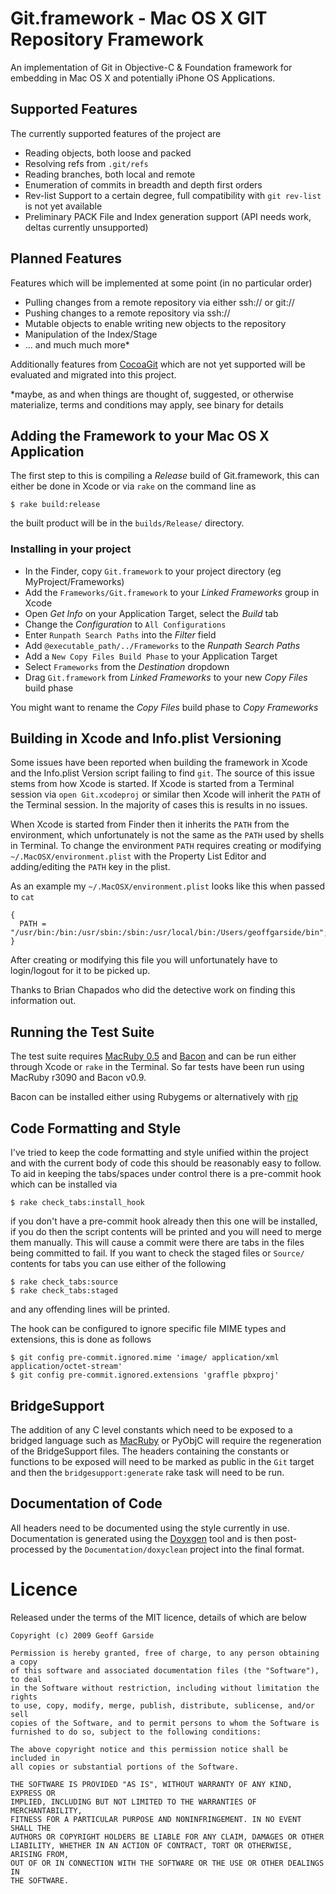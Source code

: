 Git.framework - Mac OS X GIT Repository Framework
===================================================
An implementation of Git in Objective-C & Foundation framework for embedding in Mac OS X and potentially iPhone OS Applications.

Supported Features
-------------------
The currently supported features of the project are

  * Reading objects, both loose and packed
  * Resolving refs from `.git/refs`
  * Reading branches, both local and remote
  * Enumeration of commits in breadth and depth first orders
  * Rev-list Support to a certain degree, full compatibility with `git rev-list` is not yet available
  * Preliminary PACK File and Index generation support (API needs work, deltas currently unsupported)

Planned Features
-----------------
Features which will be implemented at some point (in no particular order)

  * Pulling changes from a remote repository via either ssh:// or git://
  * Pushing changes to a remote repository via ssh://
  * Mutable objects to enable writing new objects to the repository
  * Manipulation of the Index/Stage
  * ... and much much more\*

Additionally features from [CocoaGit][cocoagit] which are not yet supported will be evaluated and migrated into this project.

\*maybe, as and when things are thought of, suggested, or otherwise materialize, terms and conditions may apply, see binary for details

Adding the Framework to your Mac OS X Application
--------------------------------------------------
The first step to this is compiling a *Release* build of Git.framework, this can either be done in Xcode or via `rake` on the command line as

    $ rake build:release

the built product will be in the `builds/Release/` directory.

### Installing in your project
  * In the Finder, copy `Git.framework` to your project directory (eg MyProject/Frameworks)
  * Add the `Frameworks/Git.framework` to your *Linked Frameworks* group in Xcode
  * Open *Get Info* on your Application Target, select the *Build* tab
  * Change the *Configuration* to `All Configurations`
  * Enter `Runpath Search Paths` into the *Filter* field
  * Add `@executable_path/../Frameworks` to the *Runpath Search Paths*
  * Add a `New Copy Files Build Phase` to your Application Target
  * Select `Frameworks` from the *Destination* dropdown
  * Drag `Git.framework` from *Linked Frameworks* to your new *Copy Files* build phase

You might want to rename the *Copy Files* build phase to *Copy Frameworks*

Building in Xcode and Info.plist Versioning
--------------------------------------------
Some issues have been reported when building the framework in Xcode and the Info.plist Version script failing to find `git`. The source of this issue stems from how Xcode is started. If Xcode is started from a Terminal session via `open Git.xcodeproj` or similar then Xcode will inherit the `PATH` of the Terminal session. In the majority of cases this is results in no issues.

When Xcode is started from Finder then it inherits the `PATH` from the environment, which unfortunately is not the same as the `PATH` used by shells in Terminal. To change the environment `PATH` requires creating or modifying `~/.MacOSX/environment.plist` with the Property List Editor and adding/editing the `PATH` key in the plist.

As an example my `~/.MacOSX/environment.plist` looks like this when passed to `cat`

    {
      PATH = "/usr/bin:/bin:/usr/sbin:/sbin:/usr/local/bin:/Users/geoffgarside/bin";
    }

After creating or modifying this file you will unfortunately have to login/logout for it to be picked up.

Thanks to Brian Chapados who did the detective work on finding this information out.

Running the Test Suite
-----------------------
The test suite requires [MacRuby 0.5][macruby] and [Bacon][bacon] and can be run either through Xcode or `rake` in the Terminal. So far tests have been run using MacRuby r3090 and Bacon v0.9.

Bacon can be installed either using Rubygems or alternatively with [rip][rip]

Code Formatting and Style
--------------------------
I've tried to keep the code formatting and style unified within the project and with the current body of code this should be reasonably easy to follow. To aid in keeping the tabs/spaces under control there is a pre-commit hook which can be installed via

    $ rake check_tabs:install_hook

if you don't have a pre-commit hook already then this one will be installed, if you do then the script contents will be printed and you will need to merge them manually. This will cause a commit were there are tabs in the files being committed to fail. If you want to check the staged files or `Source/` contents for tabs you can use either of the following

    $ rake check_tabs:source
    $ rake check_tabs:staged

and any offending lines will be printed.

The hook can be configured to ignore specific file MIME types and extensions, this is done as follows

    $ git config pre-commit.ignored.mime 'image/ application/xml application/octet-stream'
    $ git config pre-commit.ignored.extensions 'graffle pbxproj'

BridgeSupport
--------------
The addition of any C level constants which need to be exposed to a bridged language such as [MacRuby][macruby] or PyObjC will require the regeneration of the BridgeSupport files. The headers containing the constants or functions to be exposed will need to be marked as public in the `Git` target and then the `bridgesupport:generate` rake task will need to be run.

Documentation of Code
----------------------
All headers need to be documented using the style currently in use. Documentation is generated using the [Doyxgen][doxygen] tool and is then post-processed by the `Documentation/doxyclean` project into the final format.

Licence
========
Released under the terms of the MIT licence, details of which are below

    Copyright (c) 2009 Geoff Garside

    Permission is hereby granted, free of charge, to any person obtaining a copy
    of this software and associated documentation files (the "Software"), to deal
    in the Software without restriction, including without limitation the rights
    to use, copy, modify, merge, publish, distribute, sublicense, and/or sell
    copies of the Software, and to permit persons to whom the Software is
    furnished to do so, subject to the following conditions:

    The above copyright notice and this permission notice shall be included in
    all copies or substantial portions of the Software.

    THE SOFTWARE IS PROVIDED "AS IS", WITHOUT WARRANTY OF ANY KIND, EXPRESS OR
    IMPLIED, INCLUDING BUT NOT LIMITED TO THE WARRANTIES OF MERCHANTABILITY,
    FITNESS FOR A PARTICULAR PURPOSE AND NONINFRINGEMENT. IN NO EVENT SHALL THE
    AUTHORS OR COPYRIGHT HOLDERS BE LIABLE FOR ANY CLAIM, DAMAGES OR OTHER
    LIABILITY, WHETHER IN AN ACTION OF CONTRACT, TORT OR OTHERWISE, ARISING FROM,
    OUT OF OR IN CONNECTION WITH THE SOFTWARE OR THE USE OR OTHER DEALINGS IN
    THE SOFTWARE.


[cocoagit]: http://github.com/geoffgarside/cocoagit
[macruby]: http://macruby.org/
[bacon]: http://rubyforge.org/projects/test-spec
[doxygen]: http://www.stack.nl/~dimitri/doxygen/
[rip]: http://hellorip.com/
